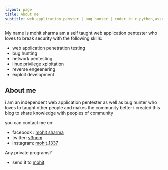 ```yaml
---
layout: page
title: About me
subtitle: web application penster | bug hunter | coder in c,python,assembly and bash scripting
---
```


My name is mohit sharma am a self taught web application pentester who loves to break security with the following skills:

- web application penetration testing
- bug hunting 
- network pentesting 
- linux privilege xploitation
- reverse engeenering
- exploit development

## About me

i am an independent web application pentester as well as bug hunter who loves to taught other people and makes the community better i created this blog to share knowledge with peoples of community

you can contact me on: 

- facebook : <a href="https://www.facebook.com/mohit20000" rel="nofollow">mohit sharma</a>
- twitter: <a href="https://www.twitter.com/mohit29295572" rel="nofollow">v3nom</a>
- instagram: <a href="https://www.instagram.com/mohit_1337" rel="nofollow">mohit_1337</a>

Any private programs? 
 
- send it to <a href="mailto:nhibtaungamain@gmail.com" rel="nofollow">mohit</a>
